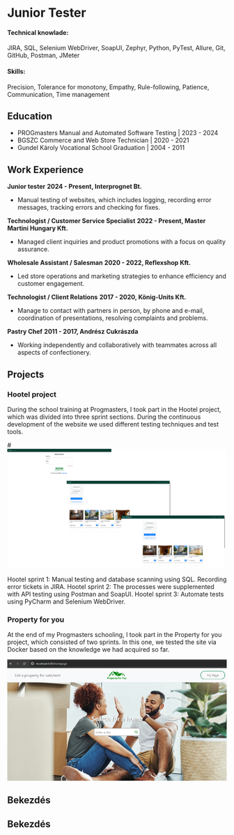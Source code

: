 # Junior Tester

#### Technical knowlade:

JIRA, SQL,
Selenium WebDriver,
SoapUI, Zephyr,
Python, PyTest,
Allure,
Git, GitHub,
Postman, JMeter

#### Skills:
Precision,
Tolerance for monotony,
Empathy,
Rule-following,
Patience,
Communication,
Time management

## Education
- PROGmasters Manual and Automated Software Testing | 2023 - 2024								       		
- BGSZC Commerce and Web Store Technician         	| 2020 - 2021	 			        		
- Gundel Károly Vocational School Graduation        | 2004 - 2011

## Work Experience
**Junior tester**
**2024 - Present, Interprognet Bt.**
- Manual testing of websites, which includes logging, recording error messages, tracking errors and checking for fixes.

**Technologist / Customer Service Specialist**
**2022 - Present, Master Martini Hungary Kft.**
- Managed client inquiries and product promotions with a focus on quality assurance.

**Wholesale Assistant / Salesman**
**2020 - 2022, Reflexshop Kft.**
- Led store operations and marketing strategies to enhance efficiency and customer engagement.

**Technologist / Client Relations**
**2017 - 2020, König-Units Kft.**
- Manage to contact with partners in person, by phone and e-mail, coordination of presentations, resolving complaints and problems.

**Pastry Chef**
**2011 - 2017, Andrész Cukrászda**
- Working independently and collaboratively with teammates across all aspects of confectionery.

## Projects
### Hootel project
During the school training at Progmasters, I took part in the Hootel project, which was divided into three sprint sections. During the continuous development of the website we used different testing techniques and test tools.

#![Hootel homepages](/assets/images/hootel.png)

Hootel sprint 1: Manual testing and database scanning using SQL. Recording error tickets in JIRA.
Hootel sprint 2: The processes were supplemented with API testing using Postman and SoapUI.
Hootel sprint 3: Automate tests using PyCharm and Selenium WebDriver.

### Property for you
At the end of my Progmasters schooling, I took part in the Property for you project, which consisted of two sprints. In this one, we tested the site via Docker based on the knowledge we had acquired so far.

![Property for you](/assets/images/prop.png)

## Bekezdés

## Bekezdés
